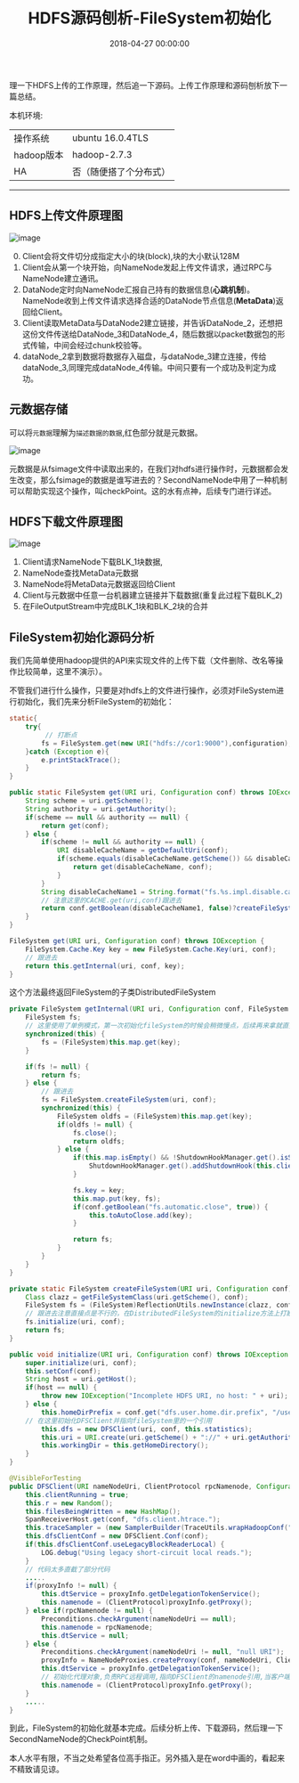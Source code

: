 ﻿---
layout: post
title: HDFS源码刨析-FileSystem初始化

date: 2018-04-27 00:00:00
categories: 大数据
tags: HDFS
---

理一下HDFS上传的工作原理，然后追一下源码。上传工作原理和源码刨析放下一篇总结。

本机环境:
<table>
<tr>
    <td>操作系统</td>
    <td>ubuntu 16.0.4TLS</td>
</tr>
<tr>
    <td>hadoop版本</td>
    <td>hadoop-2.7.3</td>
</tr>
<tr>
    <td>HA</td>
    <td>否（随便搭了个分布式）</td>
</tr>
</table>

----------

## HDFS上传文件原理图

![image](zyhuploaderror123)

0. Client会将文件切分成指定大小的块(block),块的大小默认128M
1. Client会从第一个块开始，向NameNode发起上传文件请求，通过RPC与NameNode建立通讯。
2. DataNode定时向NameNode汇报自己持有的数据信息(**心跳机制**)。NameNode收到上传文件请求选择合适的DataNode节点信息(**MetaData**)返回给Client。
3. Client读取MetaData与DataNode2建立链接，并告诉DataNode_2，还想把这份文件传送给DataNode_3和DataNode_4，随后数据以packet数据包的形式传输，中间会经过chunk校验等。
4. dataNode_2拿到数据将数据存入磁盘，与dataNode_3建立连接，传给dataNode_3,同理完成dataNode_4传输。中间只要有一个成功及判定为成功。

## 元数据存储

可以将`元数据`理解为`描述数据的数据`,红色部分就是元数据。

![image](zyhuploaderror123)

元数据是从fsimage文件中读取出来的，在我们对hdfs进行操作时，元数据都会发生改变，那么fsimage的数据是谁写进去的？SecondNameNode中用了一种机制可以帮助实现这个操作，叫checkPoint。这的水有点神，后续专门进行详述。

## HDFS下载文件原理图

![image](zyhuploaderror123)

1. Client请求NameNode下载BLK_1块数据,
2. NameNode查找MetaData元数据
3. NameNode将MetaData元数据返回给Client
4. Client与元数据中任意一台机器建立链接并下载数据(重复此过程下载BLK_2)
5. 在FileOutputStream中完成BLK_1块和BLK_2块的合并


## FileSystem初始化源码分析

我们先简单使用hadoop提供的API来实现文件的上传下载（文件删除、改名等操作比较简单，这里不演示）。

不管我们进行什么操作，只要是对hdfs上的文件进行操作，必须对FileSystem进行初始化，我们先来分析FileSystem的初始化：

```java
static{
    try{
         // 打断点
        fs = FileSystem.get(new URI("hdfs://cor1:9000"),configuration);
    }catch (Exception e){
        e.printStackTrace();
    }
}
```

```java
public static FileSystem get(URI uri, Configuration conf) throws IOException {
    String scheme = uri.getScheme();
    String authority = uri.getAuthority();
    if(scheme == null && authority == null) {
        return get(conf);
    } else {
        if(scheme != null && authority == null) {
            URI disableCacheName = getDefaultUri(conf);
            if(scheme.equals(disableCacheName.getScheme()) && disableCacheName.getAuthority() != null) {
                return get(disableCacheName, conf);
            }
        }
        String disableCacheName1 = String.format("fs.%s.impl.disable.cache", new Object[]{scheme});
        // 注意这里的CACHE.get(uri,conf)跟进去
        return conf.getBoolean(disableCacheName1, false)?createFileSystem(uri, conf):CACHE.get(uri, conf);
    }
}
```

```java
FileSystem get(URI uri, Configuration conf) throws IOException {
    FileSystem.Cache.Key key = new FileSystem.Cache.Key(uri, conf);
    // 跟进去
    return this.getInternal(uri, conf, key);
}
```

这个方法最终返回FileSystem的子类DistributedFileSystem

```java
private FileSystem getInternal(URI uri, Configuration conf, FileSystem.Cache.Key key) throws IOException {
    FileSystem fs;
    // 这里使用了单例模式，第一次初始化fileSystem的时候会稍微慢点，后续再来拿就直接从map里面取
    synchronized(this) {
        fs = (FileSystem)this.map.get(key);
    }

    if(fs != null) {
        return fs;
    } else {
        // 跟进去
        fs = FileSystem.createFileSystem(uri, conf);
        synchronized(this) {
            FileSystem oldfs = (FileSystem)this.map.get(key);
            if(oldfs != null) {
                fs.close();
                return oldfs;
            } else {
                if(this.map.isEmpty() && !ShutdownHookManager.get().isShutdownInProgress()) {
                    ShutdownHookManager.get().addShutdownHook(this.clientFinalizer, 10);
                }

                fs.key = key;
                this.map.put(key, fs);
                if(conf.getBoolean("fs.automatic.close", true)) {
                    this.toAutoClose.add(key);
                }

                return fs;
            }
        }
    }
}
```

```java
private static FileSystem createFileSystem(URI uri, Configuration conf) throws IOException {
    Class clazz = getFileSystemClass(uri.getScheme(), conf);
    FileSystem fs = (FileSystem)ReflectionUtils.newInstance(clazz, conf);
    // 跟进去注意直接点是不行的，在DistributedFileSystem的initialize方法上打断点
    fs.initialize(uri, conf);
    return fs;
}
```

```java
public void initialize(URI uri, Configuration conf) throws IOException {
    super.initialize(uri, conf);
    this.setConf(conf);
    String host = uri.getHost();
    if(host == null) {
        throw new IOException("Incomplete HDFS URI, no host: " + uri);
    } else {
        this.homeDirPrefix = conf.get("dfs.user.home.dir.prefix", "/user");
    // 在这里初始化DFSClient并指向fileSystem里的一个引用
        this.dfs = new DFSClient(uri, conf, this.statistics);
        this.uri = URI.create(uri.getScheme() + "://" + uri.getAuthority());
        this.workingDir = this.getHomeDirectory();
    }
}
```

```java
@VisibleForTesting
public DFSClient(URI nameNodeUri, ClientProtocol rpcNamenode, Configuration conf, Statistics stats) throws IOException {
    this.clientRunning = true;
    this.r = new Random();
    this.filesBeingWritten = new HashMap();
    SpanReceiverHost.get(conf, "dfs.client.htrace.");
    this.traceSampler = (new SamplerBuilder(TraceUtils.wrapHadoopConf("dfs.client.htrace.", conf))).build();
    this.dfsClientConf = new DFSClient.Conf(conf);
    if(this.dfsClientConf.useLegacyBlockReaderLocal) {
        LOG.debug("Using legacy short-circuit local reads.");
    }
    // 代码太多直截了部分代码
    .....
    if(proxyInfo != null) {
        this.dtService = proxyInfo.getDelegationTokenService();
        this.namenode = (ClientProtocol)proxyInfo.getProxy();
    } else if(rpcNamenode != null) {
        Preconditions.checkArgument(nameNodeUri == null);
        this.namenode = rpcNamenode;
        this.dtService = null;
    } else {
        Preconditions.checkArgument(nameNodeUri != null, "null URI");
        proxyInfo = NameNodeProxies.createProxy(conf, nameNodeUri, ClientProtocol.class, nnFallbackToSimpleAuth);
        this.dtService = proxyInfo.getDelegationTokenService();
        // 初始化代理对象,负责RPC远程调用,指向DFSClient的namenode引用,当客户端拿到了NameNode的代理对象后，即与NameNode建立了RPC通信
        this.namenode = (ClientProtocol)proxyInfo.getProxy();
    }
	.....
}
```

到此，FileSystem的初始化就基本完成。后续分析上传、下载源码，然后理一下SecondNameNode的CheckPoint机制。

本人水平有限，不当之处希望各位高手指正。另外插入是在word中画的，看起来不精致请见谅。